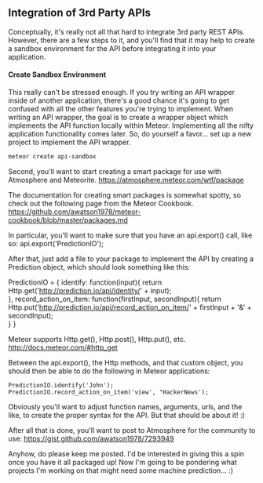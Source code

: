 ## Integration of 3rd Party APIs  

Conceptually, it's really not all that hard to integrate 3rd party REST APIs.  However, there are a few steps to it, and you'll find that it may help to create a sandbox environment for the API before integrating it into your application.

#### Create Sandbox Environment  
This really can't be stressed enough.  If you try writing an API wrapper inside of another application, there's a good chance it's going to get confused with all the other features you're trying to implement.  When writing an API wrapper, the goal is to create a wrapper object which implements the API function locally within Meteor.  Implementing all the nifty application functionality comes later.  So, do yourself a favor... set up a new project to implement the API wrapper.  

````sh
meteor create api-sandbox
````

Second, you'll want to start creating a smart package for use with Atmosphere and Meteorite.
https://atmosphere.meteor.com/wtf/package

The documentation for creating smart packages is somewhat spotty, so check out the following page from the Meteor Cookbook.
https://github.com/awatson1978/meteor-cookbook/blob/master/packages.md

In particular, you'll want to make sure that you have an api.export() call, like so:
api.export('PredictionIO');

After that, just add a file to your package to implement the API by creating a Prediction object, which should look something like this:

PredictionIO = {
  identify: function(input){
    return Http.get('http://prediction.io/api/identity/' + input);    
  },
  record_action_on_item: function(firstInput, secondInput){
    return Http.put('http://prediction.io/api/record_action_on_item/' + firstInput + '&' + secondInput);    
  }
}

Meteor supports Http.get(), Http.post(), Http.put(), etc.
http://docs.meteor.com/#http_get

Between the api.export(), the Http methods, and that custom object, you should then be able to do the following in Meteor applications:

    PredictionIO.identify('John');
    PredictionIO.record_action_on_item('view', "HackerNews');

Obviously you'll want to adjust function names, arguments, urls, and the like, to create the proper syntax for the API.  But that should be about it!  :)

After all that is done, you'll want to post to Atmosphere for the community to use:
https://gist.github.com/awatson1978/7293949

Anyhow, do please keep me posted.  I'd be interested in giving this a spin once you have it all packaged up!  Now I'm going to be pondering what projects I'm working on that might need some machine prediction...  :)
